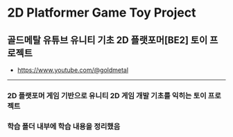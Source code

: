 # 2D Platformer Game Toy Project

## 골드메탈 유튜브 유니티 기초 2D 플랫포머[BE2] 토이 프로젝트
- https://www.youtube.com/@goldmetal
---
### 2D 플랫포머 게임 기반으로 유니티 2D 게임 개발 기초를 익히는 토이 프로젝트

### 학습 폴더 내부에 학습 내용을 정리했음